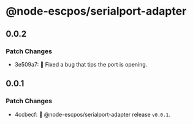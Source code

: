 # @node-escpos/serialport-adapter

## 0.0.2

### Patch Changes

- 3e509a7: 🐛 Fixed a bug that tips the port is opening.

## 0.0.1

### Patch Changes

- 4ccbecf: 🚀 @node-escpos/serialport-adapter release `v0.0.1`.
